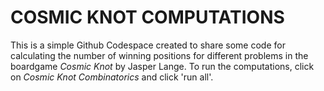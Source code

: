 # COSMIC KNOT COMPUTATIONS
This is a simple Github Codespace created to share some code for calculating the number of winning positions for different problems in the boardgame *Cosmic Knot* by Jasper Lange. To run the computations, click on *Cosmic Knot Combinatorics* and click 'run all'.